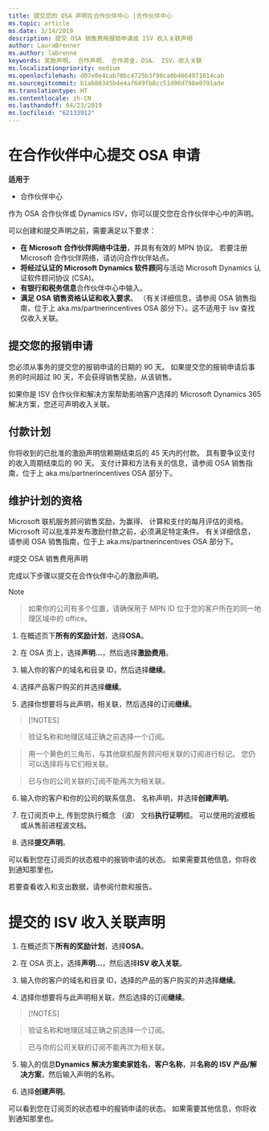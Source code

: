 ```yaml
---
title: 提交您的 OSA 声明在合作伙伴中心 |合作伙伴中心
ms.topic: article
ms.date: 3/14/2019
description: 提交 OSA 销售费用报销申请或 ISV 收入关联声明
author: LauraBrenner
ms.author: labrenne
keywords: 奖励声明、 合作声明、 合作资金，OSA、 ISV，收入关联
ms.localizationpriority: medium
ms.openlocfilehash: d07e0e4cab70bc4725b3f90ca0b4664971014cab
ms.sourcegitcommit: b1ab80345b4e4af649fb8cc51d96d798e0791ade
ms.translationtype: HT
ms.contentlocale: zh-CN
ms.lasthandoff: 04/23/2019
ms.locfileid: "62133912"
---
```

# <a name="submit-your-osa-claims-in-partner-center"></a>在合作伙伴中心提交 OSA 申请

**适用于**

-  合作伙伴中心

作为 OSA 合作伙伴或 Dynamics ISV，你可以提交您在合作伙伴中心中的声明。 

可以创建和提交声明之前，需要满足以下要求： 
-   **在 Microsoft 合作伙伴网络中注册**，并具有有效的 MPN 协议。 若要注册 Microsoft 合作伙伴网络，请访问合作伙伴站点。 
-   **将经过认证的 Microsoft Dynamics 软件顾问**与活动 Microsoft Dynamics 认证软件顾问协议 (CSA)。 
-   **有银行和税务信息**合作伙伴中心中输入。 
-   **满足 OSA 销售资格认证和收入要求**。 （有关详细信息，请参阅 OSA 销售指南，位于上 aka.ms/partnerincentives OSA 部分下）。这不适用于 Isv 查找仅收入关联。 

## <a name="submitting-your-claim"></a>提交您的报销申请

您必须从事务的提交您的报销申请的日期的 90 天。 如果提交您的报销申请后事务的时间超过 90 天，不会获得销售奖励，从该销售。 

如果你是 ISV 合作伙伴和解决方案帮助影响客户选择的 Microsoft Dynamics 365 解决方案，您还可声明收入关联。   

## <a name="payment-schedule"></a>付款计划

你将收到的已批准的激励声明信赖期结束后的 45 天内的付款。 具有要争议支付的收入周期结束后的 90 天。 支付计算和方法有关的信息，请参阅 OSA 销售指南，位于上 aka.ms/partnerincentives OSA 部分下。

## <a name="maintaining-your-program-eligibility"></a>维护计划的资格

Microsoft 联机服务顾问销售奖励，为赢得、 计算和支付的每月评估的资格。 Microsoft 可以批准并发布激励付款之前，必须满足特定条件。 有关详细信息，请参阅 OSA 销售指南，位于上 aka.ms/partnerincentives OSA 部分下。

#<a name="submit-an-osa-sell-fee-claim"></a>提交 OSA 销售费用声明

完成以下步骤以提交在合作伙伴中心的激励声明。  

>[!NOTE]

>如果你的公司有多个位置，请确保用于 MPN ID 位于您的客户所在的同一地理区域中的 office。 

1.  在概述页下**所有的奖励计划**，选择**OSA**。

2.  在 OSA 页上，选择**声明...**，然后选择**激励费用**。

3.  输入你的客户的域名和目录 ID，然后选择**继续**。 

4.  选择产品客户购买的并选择**继续**。 

5.  选择你想要将与此声明，相关联，然后选择的订阅**继续**。

>[!NOTES]

>验证名称和地理区域正确之前选择一个订阅。 

>用一个黄色的三角形，与其他联机服务顾问相关联的订阅进行标记。 您仍可以选择将与它们相关联。 

>已与你的公司关联的订阅不能再次为相关联。  

6.  输入你的客户和你的公司的联系信息、 名称声明，并选择**创建声明**。 

7.  在订阅页中上, 传到您执行概念 （波） 文档**执行证明**框。 可以使用的波模板或从售前进程波文档。 

8.  选择**提交声明**。    

可以看到您在订阅页的状态框中的报销申请的状态。 如果需要其他信息，你将收到通知那里也。

若要查看收入和支出数据，请参阅付款和报告。 
 
# <a name="submit-an-isv-revenue-association-claim"></a>提交的 ISV 收入关联声明

1.  在概述页下**所有的奖励计划**，选择**OSA**。

2.  在 OSA 页上，选择**声明...**，然后选择**ISV 收入关联**。

3.  输入你的客户的域名和目录 ID，选择的产品的客户购买的并选择**继续**。 

4.  选择你想要将与此声明相关联，然后选择的订阅**继续**。

>[!NOTES]

>验证名称和地理区域正确之前选择一个订阅。 

>已与你的公司关联的订阅不能再次为相关联。  

5.  输入的信息**Dynamics 解决方案卖家姓名**，**客户名称**，并**名称的 ISV 产品/解决方案**，然后输入声明的名称。 

6.  选择**创建声明**。 

可以看到您在订阅页的状态框中的报销申请的状态。 如果需要其他信息，你将收到通知那里也。
